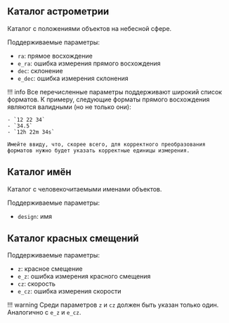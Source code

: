 ## Каталог астрометрии

Каталог с положениями объектов на небесной сфере.

Поддерживаемые параметры:

- `ra`: прямое восхождение
- `e_ra`: ошибка измерения прямого восхождения
- `dec`: склонение
- `e_dec`: ошибка измерения склонения

!!! info 
    Все перечисленные параметры поддерживают широкий список форматов. К примеру, следующие форматы прямого восхождения являются валидными (но не только они):

    - `12 22 34`
    - `34.5`
    - `12h 22m 34s`

    Имейте ввиду, что, скорее всего, для корректного преобразования форматов нужно будет указать корректные единицы измерения.

## Каталог имён

Каталог с человекочитаемыми именами объектов.

Поддерживаемые параметры:

- `design`: имя

## Каталог красных смещений

Поддерживаемые параметры:

- `z`: красное смещение
- `e_z`: ошибка измерения красного смещения
- `cz`: скорость
- `e_cz`: ошибка измерения скорости

!!! warning
    Среди параметров `z` и `cz` должен быть указан только один. Аналогично с `e_z` и `e_cz`.
